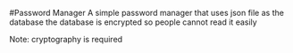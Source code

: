 #Password Manager
A simple password manager that uses json file as the database
the database is encrypted so people cannot read it easily

Note:
    cryptography is required